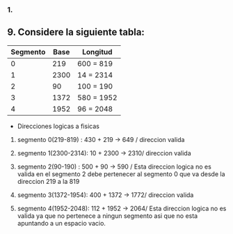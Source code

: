 
### 1.

















## 9. Considere la siguiente tabla:

Segmento|      Base       | Longitud 
--------|-----------------|-----------
  0     |      219        |    600 = 819
  1     |      2300       |    14  = 2314
  2     |      90         |    100 = 190
  3     |      1372       |    580 = 1952
  4     |      1952       |    96  = 2048

 * Direcciones logicas a fisicas

 1. segmento 0(219-819)  : 430 + 219  -> 649 / direccion valida
 2. segmento 1(2300-2314): 10 + 2300  -> 2310/ direccion valida
 3. segmento 2(90-190)   : 500 + 90   -> 590 / Esta direccion logica no es valida en el segmento 2 debe pertenecer al segmento 0 que va desde la direccion 219 a la 819
 
 4. segmento 3(1372-1954): 400 + 1372 -> 1772/ direccion valida
 5. segmento 4(1952-2048): 112 + 1952 -> 2064/ Esta direccion logica no es valida ya que no pertenece a ningun segmento asi que no esta apuntando a un espacio vacio. 
